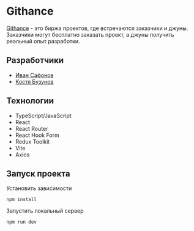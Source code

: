 # Githance

[Githance](dev.githance.com/) - это биржа проектов, где встречаются заказчики и джуны. Заказчики могут бесплатно заказать проект, а джуны получить реальный опыт разработки.

## Разработчики

* [Иван Сафонов](https://github.com/foxriver660)
* [Костя Бузунов](https://github.com/BKonstantine)

## Технологии
* TypeScript/JavaScript
* React
* React Router
* React Hook Form
* Redux Toolkit
* Vite
* Axios

## Запуск проекта

Установить зависимости
```
npm install
```

Запустить локальный сервер
```
npm run dev
```
